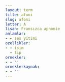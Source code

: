 ```yaml
---
layout: term
title: afoni
slug: afoni
letter: A
lisan: Fransızca aphonie
anlamlar:
- ► ses yitimi
ozellikler:
- - isim
  - tıp
ornekler:
- - ''
orneklerkaynak:
- - ''
---
```

